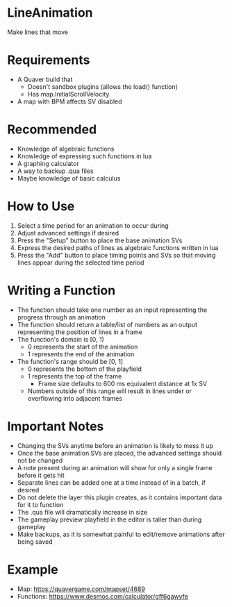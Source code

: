 # LineAnimation
Make lines that move

# Requirements
- A Quaver build that
  - Doesn't sandbox plugins (allows the load() function)
  - Has map.InitialScrollVelocity
- A map with BPM affects SV disabled
  
# Recommended
- Knowledge of algebraic functions
- Knowledge of expressing such functions in lua
- A graphing calculator
- A way to backup .qua files
- Maybe knowledge of basic calculus

# How to Use
1. Select a time period for an animation to occur during
2. Adjust advanced settings if desired
3. Press the "Setup" button to place the base animation SVs
4. Express the desired paths of lines as algebraic functions written in lua
5. Press the "Add" button to place timing points and SVs so that moving lines appear during the selected time period

# Writing a Function
- The function should take one number as an input representing the progress through an animation
- The function should return a table/list of numbers as an output representing the position of lines in a frame
- The function's domain is \[0, 1\)
  - 0 represents the start of the animation
  - 1 represents the end of the animation
- The function's range should be \[0, 1\]
  - 0 represents the bottom of the playfield
  - 1 represents the top of the frame
    - Frame size defaults to 600 ms equivalent distance at 1x SV
  - Numbers outside of this range will result in lines under or overflowing into adjacent frames

# Important Notes
- Changing the SVs anytime before an animation is likely to mess it up
- Once the base animation SVs are placed, the advanced settings should not be changed
- A note present during an animation will show for only a single frame before it gets hit
- Separate lines can be added one at a time instead of in a batch, if desired
- Do not delete the layer this plugin creates, as it contains important data for it to function
- The .qua file will dramatically increase in size
- The gameplay preview playfield in the editor is taller than during gameplay
- Make backups, as it is somewhat painful to edit/remove animations after being saved

# Example
- Map: https://quavergame.com/mapset/4689
- Functions: https://www.desmos.com/calculator/gff6gawyfe
